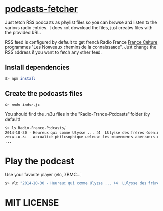 # [podcasts-fetcher](https://github.com/mysegfault/podcasts-fetcher)
Just fetch RSS podcasts as playlist files so you can browse and listen to the various radio entries. It does not download the files, just creates files with the provided URL.

RSS feed is configured by default to get french Radio France [France Culture](http://www.franceculture.fr) programmes "Les Nouveaux chemins de la connaissance". Just change the RSS address if you want to fetch any other feed.

## Install dependencies
```sh
$> npm install
```

## Create the podcasts files
```sh
$> node index.js
```

You should find the .m3u files in the "Radio-France-Podcasts" folder (by default)
```sh
$> ls Radio-France-Podcasts/
2014-10-30 - Heureux qui comme Ulysse ... 44  LUlysse des frères Coen.m3u
2014-10-31 - Actualité philosophique Deleuze les mouvements aberrants ed. de Minuit.m3u
...
```

# Play the podcast
Use your favorite player (vlc, XBMC...)
```sh
$> vlc "2014-10-30 - Heureux qui comme Ulysse ... 44  LUlysse des frères Coen.m3u"
```

# MIT LICENSE
